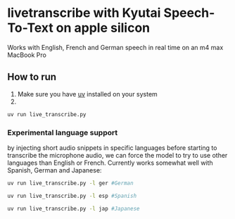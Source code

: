 # livetranscribe with Kyutai Speech-To-Text on apple silicon

Works with English, French and German speech in real time on an m4 max MacBook Pro

## How to run

1. Make sure you have [uv](https://docs.astral.sh/uv/getting-started/installation/) installed on your system
2.

```bash
uv run live_transcribe.py
```

### Experimental language support

by injecting short audio snippets in specific languages before starting to transcribe the microphone audio, we can force the model to try to use other languages than English or French. Currently works somewhat well with Spanish, German and Japanese:

```bash
uv run live_transcribe.py -l ger #German

uv run live_transcribe.py -l esp #Spanish

uv run live_transcribe.py -l jap #Japanese
```

